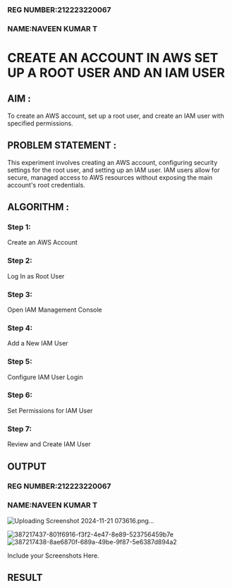 ### REG NUMBER:212223220067
### NAME:NAVEEN KUMAR T
# CREATE AN  ACCOUNT IN AWS SET UP A ROOT USER AND AN IAM USER 
## AIM :
To create an AWS account, set up a root user, and create an IAM user with specified permissions.
## PROBLEM STATEMENT :
This experiment involves creating an AWS account, configuring security settings for the root user, and setting up an IAM user. IAM users allow for secure, managed access to AWS resources without exposing the main account's root credentials.

## ALGORITHM :
 ### Step 1:
 Create an AWS Account </br>
 ### Step 2:
 Log In as Root User </br>
 ### Step 3:
 Open IAM Management Console</br>
 ### Step 4:
 Add a New IAM User</br>
 ### Step 5:
 Configure IAM User Login</br>
 ### Step 6:
 Set Permissions for IAM User</br>
 ### Step 7:
 Review and Create IAM User</br>

## OUTPUT
### REG NUMBER:212223220067
### NAME:NAVEEN KUMAR T

![Uploading Screenshot 2024-11-21 073616.png…]()


 ![387217437-801f6916-f3f2-4e47-8e89-523756459b7e](https://github.com/user-attachments/assets/6b978afb-4647-496d-acde-ab54a6ed9888)
![387217438-8ae6870f-689a-49be-9f87-5e6387d894a2](https://github.com/user-attachments/assets/f121d27d-7abe-4b5f-90e2-81262ad21d52)

 Include your Screenshots Here.
## RESULT
 

  


